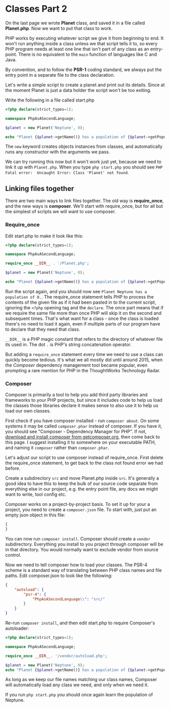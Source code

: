 # Classes Part 2

On the last page we wrote **Planet** class, and saved it in a file called **Planet.php**. Now we want to put that class
to work.

PHP works by executing whatever script we give it from beginning to end. It won't run anything inside a class unless
we that script tells it to, so every PHP program needs at least one line that isn't part of any class as an entry-point.
There is no equivalent to the `main` function of languages like C and Java.

By convention, and to follow the **PSR-1** coding standard, we always put the entry point in a separate file to the
class declaration.

Let's write a simple script to create a planet and print out its details. Since at the moment Planet is just a data
holder the script won't be too exiting.

Write the following in a file called start.php

```php
<?php declare(strict_types=1);

namespace PhpAsASecondLanguage;

$planet = new Planet('Neptune', 0);

echo "Planet {$planet->getName()} has a population of {$planet->getPopulationSize()}.\n";
```

The `new` keyword creates objects instances from classes, and automatically runs any constructor with the arguments we pass.

We can try running this now but it won't work just yet, because we need to link it up with `Planet.php`. When you type 
`php start.php` you should see `PHP Fatal error:  Uncaught Error: Class 'Planet' not found`.

## Linking files together

There are two main ways to link files together. The old way is **require_once**, and the new ways is **composer**. We'll
start with require_once, but for all but the simplest of scripts we will want to use composer.

### Require_once

Edit start.php to make it look like this:

```php
<?php declare(strict_types=1);

namespace PhpAsASecondLanguage;

require_once __DIR__ . '/Planet.php';

$planet = new Planet('Neptune', 0);

echo "Planet {$planet->getName()} has a population of {$planet->getPopulationSize()}.\n";
```

Run the script again, and you should now see `Planet Neptune has a population of 0.`. The require_once statement
tells PHP to process the contents of the given file as if it had been pasted in to the current script, ignoring
the `<?php` opening tag and the `declare`. The once part means that if we require the same file more than once PHP will
skip it on the second and subsequent times. That's what want for a class - once the class is loaded there's no need to
load it again, even if multiple parts of our program have to declare that they need that class.

`__DIR__` is a PHP magic constant that refers to the directory of whatever file its used in. The dot `.` is PHP's string
concatenation operator.

But adding a `require_once` statement every time we need to use a class can quickly become tedious. It's what we all 
mostly did until around 2015, when the *Composer* dependency management tool became popular, even prompting a rare
mention for PHP in the ThoughtWorks Technology Radar.

### Composer

Composer is primarily a tool to help you add third party libraries and frameworks to your PHP projects, but since it
includes code to help us load the classes those libraries declare it makes sense to also use it to help us load our own
classes.

First check if you have composer installed - run `composer about`. On some systems it may be called `composer.phar` 
instead of composer. If you have it, you should see "Composer - Dependency Manager for PHP". If not, 
[download and install composer from getcomposer.org](https://getcomposer.org/download/), then come back to this page. I
suggest installing it to somewhere on your executable PATH, and naming it `composer` rather than `composer.phar`.

Let's adjust our script to use composer instead of require_once. First delete the require_once statement, to get back
to the class not found error we had before.

Create a subdirectory `src` and move Planet.php inside `src`. It's generally a good idea to have this to keep the bulk
of our source code separate from everything else in our project, e.g. the entry point file, any docs we might want to write,
tool config etc. 

Composer works on a project-by-project basis. To set it up for your a project, you need to create a `composer.json` file.
To start with, just put an empty json object in this file:

```json
{
}
```

You can now run `composer install`. Composer should create a `vendor` subdirectory. Everything you install to you project
through composer will be in that directory. You would normally want to exclude vendor from source control.

Now we need to tell composer how to load your classes. The PSR-4 scheme is a standard way of translating between PHP 
class names and file paths. Edit composer.json to look like the following:

```json
{
    "autoload": {
        "psr-4": {
            "PhpAsASecondLanguage\\": "src/"
        }
    }
}
```

Re-run `composer install`, and then edit start.php to require Composer's autoloader:

```php
<?php declare(strict_types=1);

namespace PhpAsASecondLanguage;

require_once __DIR__. '/vendor/autoload.php';

$planet = new Planet('Neptune', 0);
echo "Planet {$planet->getName()} has a population of {$planet->getPopulationSize()}.\n";

```

As long as we keep our file names matching our class names, Composer will automatically load any class we need, and
only when we need it.

If you run `php start.php` you should once again learn the population of Neptune.